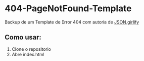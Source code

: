 # 404-PageNotFound-Template

Backup de um Template de Error 404 com autoria de [JSON.girlify](https://codepen.io/honeybadger2788/pen/oNzKzvy)


## Como usar:
1. Clone o repositorio
2. Abre index.html
